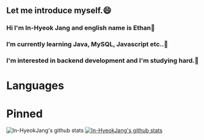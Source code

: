 ## Let me introduce myself.😄

### Hi I'm In-Hyeok Jang and english name is Ethan👋
### I’m currently learning Java, MySQL, Javascript etc..🌱
### I'm interested in backend development and I'm studying hard.📖

# Languages 

# Pinned
![In-HyeokJang's github stats](https://github-readme-stats.vercel.app/api?username=In-HyeokJang&show_icons=true)
[![In-HyeokJang's github stats](https://github-readme-stats.vercel.app/api/top-langs/?username=In-HyeokJang&show_icons=true&hide_border=true&title_color=004386&icon_color=004386&layout=compact)](https://github.com/In-HyeokJang)


<!--
**In-HyeokJang/In-HyeokJang** is a ✨ _special_ ✨ repository because its `README.md` (this file) appears on your GitHub profile.

Here are some ideas to get you started:

- 🔭 I’m currently working on ...
- 🌱 I’m currently learning ...
- 👯 I’m looking to collaborate on ...
- 🤔 I’m looking for help with ...
- 💬 Ask me about ...
- 📫 How to reach me: ...
- 😄 Pronouns: ...
- ⚡ Fun fact: ...
-->
